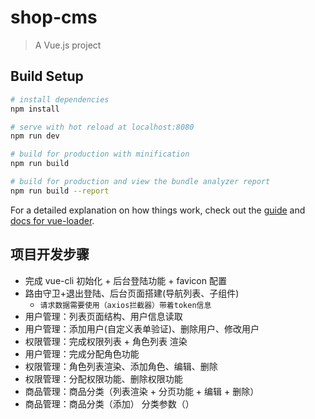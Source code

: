 # shop-cms

> A Vue.js project

## Build Setup

```bash
# install dependencies
npm install

# serve with hot reload at localhost:8080
npm run dev

# build for production with minification
npm run build

# build for production and view the bundle analyzer report
npm run build --report
```

For a detailed explanation on how things work, check out the [guide](http://vuejs-templates.github.io/webpack/) and [docs for vue-loader](http://vuejs.github.io/vue-loader).

## 项目开发步骤

- 完成 vue-cli 初始化 + 后台登陆功能 + favicon 配置
- 路由守卫+退出登陆、后台页面搭建(导航列表、子组件)
  - `请求数据需要使用（axios拦截器）带着token信息`
- 用户管理：列表页面结构、用户信息读取
- 用户管理：添加用户(自定义表单验证)、删除用户、修改用户
- 权限管理：完成权限列表 + 角色列表 渲染
- 用户管理：完成分配角色功能
- 权限管理：角色列表渲染、添加角色、编辑、删除
- 权限管理：分配权限功能、删除权限功能
- 商品管理：商品分类（列表渲染 + 分页功能 + 编辑 + 删除）
- 商品管理：商品分类（添加） 分类参数（）
